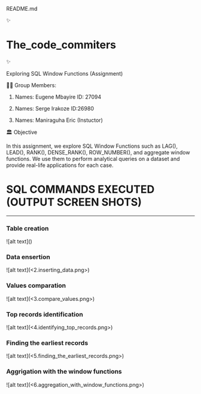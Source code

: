 README.md

✨ <h1>The_code_commiters </h1> ✨

Exploring SQL Window Functions (Assignment)


👨‍💼 Group Members:

1. Names: Eugene Mbayire
      ID: 27094

2. Names: Serge Irakoze
	  ID:26980

3. Names: Maniraguha Eric (Instuctor)


🏛️ Objective

In this assignment, we explore SQL Window Functions such as LAG(), LEAD(), RANK(), DENSE_RANK(), ROW_NUMBER(), and aggregate window functions. We use them to perform analytical queries on a dataset and provide real-life applications for each case.



<h1>  SQL COMMANDS EXECUTED (OUTPUT SCREEN SHOTS) </h1>
<hr>

<h3> Table creation </h3>
![alt text](<create_table.png>)

<h3> Data ensertion </h3>
![alt text](<2.inserting_data.png>)

<h3> Values comparation </h3>
![alt text](<3.compare_values.png>)

<h3> Top records identification </h3>
![alt text](<4.identifying_top_records.png>)

<h3> Finding the earliest records </h3>
![alt text](<5.finding_the_earliest_records.png>)

<h3> Aggrigation with the window functions </h3>
![alt text](<6.aggregation_with_window_functions.png>)	